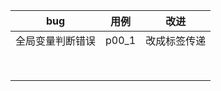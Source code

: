 |       bug        | 用例  |     改进     |
| :--------------: | :---: | :----------: |
| 全局变量判断错误 | p00_1 | 改成标签传递 |
|                  |       |              |
|                  |       |              |
|                  |       |              |
|                  |       |              |
|                  |       |              |
|                  |       |              |
|                  |       |              |
|                  |       |              |